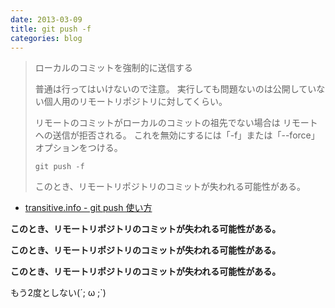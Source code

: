 ```yaml
---
date: 2013-03-09
title: git push -f
categories: blog
---
```



<blockquote>ローカルのコミットを強制的に送信する

普通は行ってはいけないので注意。 実行しても問題ないのは公開していない個人用のリモートリポジトリに対してくらい。

リモートのコミットがローカルのコミットの祖先でない場合は リモートへの送信が拒否される。 これを無効にするには「-f」または「--force」オプションをつける。

```shell
git push -f
```

このとき、リモートリポジトリのコミットが失われる可能性がある。</blockquote>

+ [transitive.info - git push 使い方](http://transitive.info/article/git/command/push/)

__このとき、リモートリポジトリのコミットが失われる可能性がある。__

__このとき、リモートリポジトリのコミットが失われる可能性がある。__

__このとき、リモートリポジトリのコミットが失われる可能性がある。__

もう2度としない(´; ω ;`)
